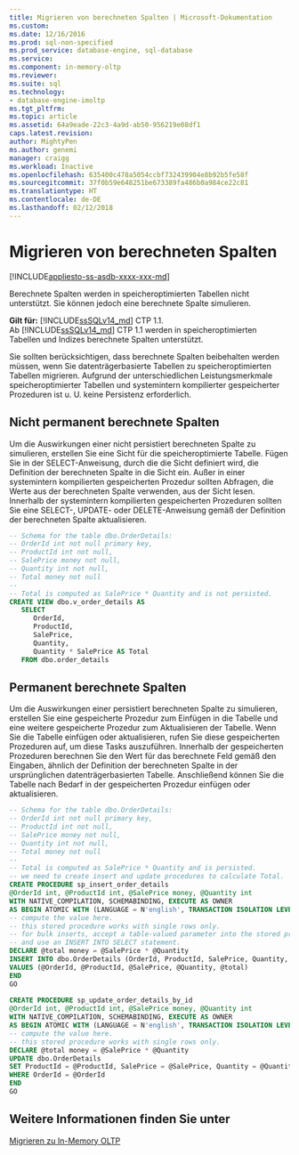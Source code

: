```yaml
---
title: Migrieren von berechneten Spalten | Microsoft-Dokumentation
ms.custom: 
ms.date: 12/16/2016
ms.prod: sql-non-specified
ms.prod_service: database-engine, sql-database
ms.service: 
ms.component: in-memory-oltp
ms.reviewer: 
ms.suite: sql
ms.technology:
- database-engine-imoltp
ms.tgt_pltfrm: 
ms.topic: article
ms.assetid: 64a9eade-22c3-4a9d-ab50-956219e08df1
caps.latest.revision: 
author: MightyPen
ms.author: genemi
manager: craigg
ms.workload: Inactive
ms.openlocfilehash: 635400c478a5054ccbf732439904e8b92b5fe58f
ms.sourcegitcommit: 37f0b59e648251be673389fa486b0a984ce22c81
ms.translationtype: HT
ms.contentlocale: de-DE
ms.lasthandoff: 02/12/2018
---
```

# <a name="migrating-computed-columns"></a>Migrieren von berechneten Spalten
[!INCLUDE[appliesto-ss-asdb-xxxx-xxx-md](../../includes/appliesto-ss-asdb-xxxx-xxx-md.md)]

Berechnete Spalten werden in speicheroptimierten Tabellen nicht unterstützt. Sie können jedoch eine berechnete Spalte simulieren.

**Gilt für:** [!INCLUDE[ssSQLv14_md](../../includes/sssqlv14-md.md)] CTP 1.1.  
Ab [!INCLUDE[ssSQLv14_md](../../includes/sssqlv14-md.md)] CTP 1.1 werden in speicheroptimierten Tabellen und Indizes berechnete Spalten unterstützt.

Sie sollten berücksichtigen, dass berechnete Spalten beibehalten werden müssen, wenn Sie datenträgerbasierte Tabellen zu speicheroptimierten Tabellen migrieren. Aufgrund der unterschiedlichen Leistungsmerkmale speicheroptimierter Tabellen und systemintern kompilierter gespeicherter Prozeduren ist u. U. keine Persistenz erforderlich.  
  
## <a name="non-persisted-computed-columns"></a>Nicht permanent berechnete Spalten  
 Um die Auswirkungen einer nicht persistiert berechneten Spalte zu simulieren, erstellen Sie eine Sicht für die speicheroptimierte Tabelle. Fügen Sie in der SELECT-Anweisung, durch die die Sicht definiert wird, die Definition der berechneten Spalte in die Sicht ein. Außer in einer systemintern kompilierten gespeicherten Prozedur sollten Abfragen, die Werte aus der berechneten Spalte verwenden, aus der Sicht lesen. Innerhalb der systemintern kompilierten gespeicherten Prozeduren sollten Sie eine SELECT-, UPDATE- oder DELETE-Anweisung gemäß der Definition der berechneten Spalte aktualisieren.  
  
```sql  
-- Schema for the table dbo.OrderDetails:  
-- OrderId int not null primary key,  
-- ProductId int not null,  
-- SalePrice money not null,  
-- Quantity int not null,  
-- Total money not null  
--  
-- Total is computed as SalePrice * Quantity and is not persisted.  
CREATE VIEW dbo.v_order_details AS  
   SELECT  
      OrderId,  
      ProductId,  
      SalePrice,  
      Quantity,  
      Quantity * SalePrice AS Total  
   FROM dbo.order_details  
```  
  
## <a name="persisted-computed-columns"></a>Permanent berechnete Spalten  
 Um die Auswirkungen einer persistiert berechneten Spalte zu simulieren, erstellen Sie eine gespeicherte Prozedur zum Einfügen in die Tabelle und eine weitere gespeicherte Prozedur zum Aktualisieren der Tabelle. Wenn Sie die Tabelle einfügen oder aktualisieren, rufen Sie diese gespeicherten Prozeduren auf, um diese Tasks auszuführen. Innerhalb der gespeicherten Prozeduren berechnen Sie den Wert für das berechnete Feld gemäß den Eingaben, ähnlich der Definition der berechneten Spalte in der ursprünglichen datenträgerbasierten Tabelle. Anschließend können Sie die Tabelle nach Bedarf in der gespeicherten Prozedur einfügen oder aktualisieren.  
  
```sql  
-- Schema for the table dbo.OrderDetails:  
-- OrderId int not null primary key,  
-- ProductId int not null,  
-- SalePrice money not null,  
-- Quantity int not null,  
-- Total money not null  
--  
-- Total is computed as SalePrice * Quantity and is persisted.  
-- we need to create insert and update procedures to calculate Total.  
CREATE PROCEDURE sp_insert_order_details   
@OrderId int, @ProductId int, @SalePrice money, @Quantity int  
WITH NATIVE_COMPILATION, SCHEMABINDING, EXECUTE AS OWNER  
AS BEGIN ATOMIC WITH (LANGUAGE = N'english', TRANSACTION ISOLATION LEVEL = SNAPSHOT)  
-- compute the value here.   
-- this stored procedure works with single rows only.  
-- for bulk inserts, accept a table-valued parameter into the stored procedure  
-- and use an INSERT INTO SELECT statement.  
DECLARE @total money = @SalePrice * @Quantity  
INSERT INTO dbo.OrderDetails (OrderId, ProductId, SalePrice, Quantity, Total)  
VALUES (@OrderId, @ProductId, @SalePrice, @Quantity, @total)  
END  
GO  
  
CREATE PROCEDURE sp_update_order_details_by_id  
@OrderId int, @ProductId int, @SalePrice money, @Quantity int  
WITH NATIVE_COMPILATION, SCHEMABINDING, EXECUTE AS OWNER  
AS BEGIN ATOMIC WITH (LANGUAGE = N'english', TRANSACTION ISOLATION LEVEL = SNAPSHOT)  
-- compute the value here.   
-- this stored procedure works with single rows only.  
DECLARE @total money = @SalePrice * @Quantity  
UPDATE dbo.OrderDetails   
SET ProductId = @ProductId, SalePrice = @SalePrice, Quantity = @Quantity, Total = @total  
WHERE OrderId = @OrderId  
END  
GO  
```  
  
## <a name="see-also"></a>Weitere Informationen finden Sie unter  
 [Migrieren zu In-Memory OLTP](../../relational-databases/in-memory-oltp/migrating-to-in-memory-oltp.md)  
  
  

